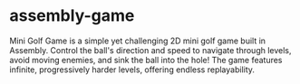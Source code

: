 # assembly-game
Mini Golf Game is a simple yet challenging 2D mini golf game built in Assembly. Control the ball's direction and speed to navigate through levels, avoid moving enemies, and sink the ball into the hole! The game features infinite, progressively harder levels, offering endless replayability.

